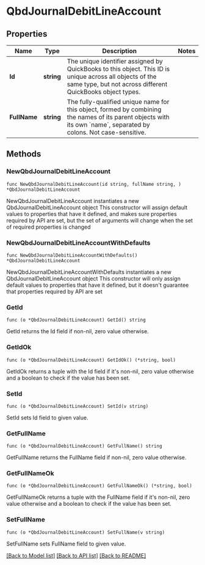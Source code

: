 # QbdJournalDebitLineAccount

## Properties

Name | Type | Description | Notes
------------ | ------------- | ------------- | -------------
**Id** | **string** | The unique identifier assigned by QuickBooks to this object. This ID is unique across all objects of the same type, but not across different QuickBooks object types. | 
**FullName** | **string** | The fully-qualified unique name for this object, formed by combining the names of its parent objects with its own &#x60;name&#x60;, separated by colons. Not case-sensitive. | 

## Methods

### NewQbdJournalDebitLineAccount

`func NewQbdJournalDebitLineAccount(id string, fullName string, ) *QbdJournalDebitLineAccount`

NewQbdJournalDebitLineAccount instantiates a new QbdJournalDebitLineAccount object
This constructor will assign default values to properties that have it defined,
and makes sure properties required by API are set, but the set of arguments
will change when the set of required properties is changed

### NewQbdJournalDebitLineAccountWithDefaults

`func NewQbdJournalDebitLineAccountWithDefaults() *QbdJournalDebitLineAccount`

NewQbdJournalDebitLineAccountWithDefaults instantiates a new QbdJournalDebitLineAccount object
This constructor will only assign default values to properties that have it defined,
but it doesn't guarantee that properties required by API are set

### GetId

`func (o *QbdJournalDebitLineAccount) GetId() string`

GetId returns the Id field if non-nil, zero value otherwise.

### GetIdOk

`func (o *QbdJournalDebitLineAccount) GetIdOk() (*string, bool)`

GetIdOk returns a tuple with the Id field if it's non-nil, zero value otherwise
and a boolean to check if the value has been set.

### SetId

`func (o *QbdJournalDebitLineAccount) SetId(v string)`

SetId sets Id field to given value.


### GetFullName

`func (o *QbdJournalDebitLineAccount) GetFullName() string`

GetFullName returns the FullName field if non-nil, zero value otherwise.

### GetFullNameOk

`func (o *QbdJournalDebitLineAccount) GetFullNameOk() (*string, bool)`

GetFullNameOk returns a tuple with the FullName field if it's non-nil, zero value otherwise
and a boolean to check if the value has been set.

### SetFullName

`func (o *QbdJournalDebitLineAccount) SetFullName(v string)`

SetFullName sets FullName field to given value.



[[Back to Model list]](../README.md#documentation-for-models) [[Back to API list]](../README.md#documentation-for-api-endpoints) [[Back to README]](../README.md)


